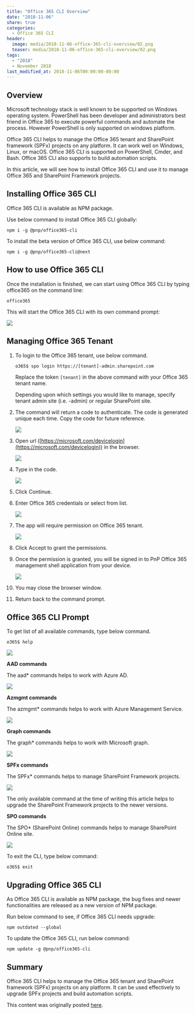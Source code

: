 ```yaml
---
title: "Office 365 CLI Overview"
date: "2018-11-06"
share: true
categories:
  - Office 365 CLI
header:
  image: media/2018-11-06-office-365-cli-overview/02.png
  teaser: media/2018-11-06-office-365-cli-overview/02.png
tags:
  - "2018"
  - November 2018
last_modified_at: 2018-11-06T00:00:00-00:00
---
```


## Overview

Microsoft technology stack is well known to be supported on Windows operating system. PowerShell has been developer and administrators best friend in Office 365 to execute powerful commands and automate the process. However PowerShell is only supported on windows platform.

Office 365 CLI helps to manage the Office 365 tenant and SharePoint framework (SPFx) projects on any platform. It can work well on Windows, Linux, or macOS. Office 365 CLI is supported on PowerShell, Cmder, and Bash. Office 365 CLI also supports to build automation scripts.

In this article, we will see how to install Office 365 CLI and use it to manage Office 365 and SharePoint Framework projects.


## Installing Office 365 CLI

Office 365 CLI is available as NPM package.

Use below command to install Office 365 CLI globally:

```
npm i -g @pnp/office365-cli
```

To install the beta version of Office 365 CLI, use below command:

```
npm i -g @pnp/office365-cli@next
```


## How to use Office 365 CLI

Once the installation is finished, we can start using Office 365 CLI by typing office365 on the command line:

```
office365
```

This will start the Office 365 CLI with its own command prompt:

![](/media/2018-11-06-office-365-cli-overview/01.png)


## Managing Office 365 Tenant

1. To login to the Office 365 tenant, use below command.

    ```
    o365$ spo login https://[tenant]-admin.sharepoint.com
    ```

    Replace the token ```[tenant]``` in the above command with your Office 365 tenant name.

    Depending upon which settings you would like to manage, specify tenant admin site (i.e. -admin) or regular SharePoint site.

2. The command will return a code to authenticate. The code is generated unique each time. Copy the code for future reference.

    ![](/media/2018-11-06-office-365-cli-overview/02.png)

3. Open url ([https://microsoft.com/devicelogin](https://microsoft.com/devicelogin)) in the browser.

    ![](/media/2018-11-06-office-365-cli-overview/03.png)

4. Type in the code.

    ![](/media/2018-11-06-office-365-cli-overview/04.png)

5. Click Continue.
6. Enter Office 365 credentials or select from list.

    ![](/media/2018-11-06-office-365-cli-overview/05.png)

7. The app will require permission on Office 365 tenant.

    ![](/media/2018-11-06-office-365-cli-overview/06.png)

8. Click Accept to grant the permissions.
9. Once the permission is granted, you will be signed in to PnP Office 365 management shell application from your device.

    ![](/media/2018-11-06-office-365-cli-overview/07.png)

10. You may close the browser window.
11. Return back to the command prompt.


## Office 365 CLI Prompt

To get list of all available commands, type below command.

```
o365$ help
```

![](/media/2018-11-06-office-365-cli-overview/08.png)


**AAD commands**

The aad* commands helps to work with Azure AD.

![](/media/2018-11-06-office-365-cli-overview/09.png)


**Azmgmt commands**

The azmgmt* commands helps to work with Azure Management Service.

![](/media/2018-11-06-office-365-cli-overview/10.png)


**Graph commands**

The graph* commands helps to work with Microsoft graph.

![](/media/2018-11-06-office-365-cli-overview/11.png)


**SPFx commands**

The SPFx* commands helps to manage SharePoint Framework projects.

![](/media/2018-11-06-office-365-cli-overview/12.png)

The only available command at the time of writing this article helps to upgrade the SharePoint Framework projects to the newer versions.


**SPO commands**

The SPO* (SharePoint Online) commands helps to manage SharePoint Online site.

![](/media/2018-11-06-office-365-cli-overview/13.png)

To exit the CLI, type below command:

```
o365$ exit
```

## Upgrading Office 365 CLI

As Office 365 CLI is available as NPM package, the bug fixes and newer functionalities are released as a new version of NPM package.

Run below command to see, if Office 365 CLI needs upgrade:

```
npm outdated --global
```

To update the Office 365 CLI, run below command:

```
npm update -g @pnp/office365-cli
```


## Summary

Office 365 CLI helps to manage the Office 365 tenant and SharePoint framework (SPFx) projects on any platform. It can be used effectively to upgrade SPFx projects and build automation scripts.

This content was originally posted [here](https://www.c-sharpcorner.com/article/office-365-cli-overview/).
